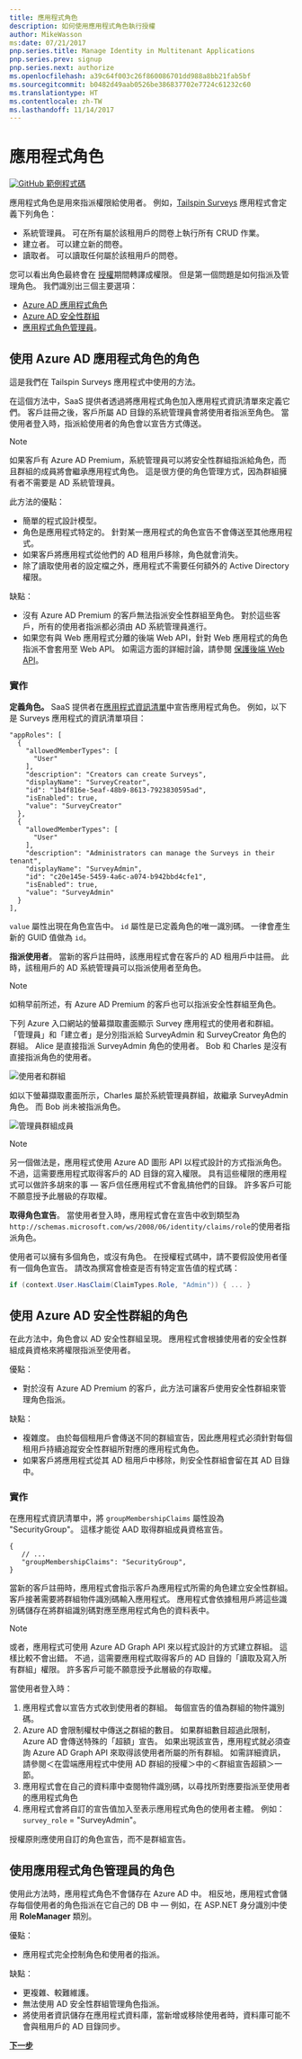 ```yaml
---
title: 應用程式角色
description: 如何使用應用程式角色執行授權
author: MikeWasson
ms:date: 07/21/2017
pnp.series.title: Manage Identity in Multitenant Applications
pnp.series.prev: signup
pnp.series.next: authorize
ms.openlocfilehash: a39c64f003c26f860086701dd988a8bb21fab5bf
ms.sourcegitcommit: b0482d49aab0526be386837702e7724c61232c60
ms.translationtype: HT
ms.contentlocale: zh-TW
ms.lasthandoff: 11/14/2017
---
```

# <a name="application-roles"></a>應用程式角色

[![GitHub](../_images/github.png) 範例程式碼][sample application]

應用程式角色是用來指派權限給使用者。 例如，[Tailspin Surveys][Tailspin] 應用程式會定義下列角色：

* 系統管理員。 可在所有屬於該租用戶的問卷上執行所有 CRUD 作業。
* 建立者。 可以建立新的問卷。
* 讀取者。 可以讀取任何屬於該租用戶的問卷。

您可以看出角色最終會在 [授權]期間轉譯成權限。 但是第一個問題是如何指派及管理角色。 我們識別出三個主要選項：

* [Azure AD 應用程式角色](#roles-using-azure-ad-app-roles)
* [Azure AD 安全性群組](#roles-using-azure-ad-security-groups)
* [應用程式角色管理員](#roles-using-an-application-role-manager)。

## <a name="roles-using-azure-ad-app-roles"></a>使用 Azure AD 應用程式角色的角色
這是我們在 Tailspin Surveys 應用程式中使用的方法。

在這個方法中，SaaS 提供者透過將應用程式角色加入應用程式資訊清單來定義它們。 客戶註冊之後，客戶所屬 AD 目錄的系統管理員會將使用者指派至角色。 當使用者登入時，指派給使用者的角色會以宣告方式傳送。

> [!NOTE]
> 如果客戶有 Azure AD Premium，系統管理員可以將安全性群組指派給角色，而且群組的成員將會繼承應用程式角色。 這是很方便的角色管理方式，因為群組擁有者不需要是 AD 系統管理員。
> 
> 

此方法的優點：

* 簡單的程式設計模型。
* 角色是應用程式特定的。 針對某一應用程式的角色宣告不會傳送至其他應用程式。
* 如果客戶將應用程式從他們的 AD 租用戶移除，角色就會消失。
* 除了讀取使用者的設定檔之外，應用程式不需要任何額外的 Active Directory 權限。

缺點：

* 沒有 Azure AD Premium 的客戶無法指派安全性群組至角色。 對於這些客戶，所有的使用者指派都必須由 AD 系統管理員進行。
* 如果您有與 Web 應用程式分離的後端 Web API，針對 Web 應用程式的角色指派不會套用至 Web API。 如需這方面的詳細討論，請參閱 [保護後端 Web API]。

### <a name="implementation"></a>實作
**定義角色。** SaaS 提供者在[應用程式資訊清單]中宣告應用程式角色。 例如，以下是 Surveys 應用程式的資訊清單項目：

```
"appRoles": [
  {
    "allowedMemberTypes": [
      "User"
    ],
    "description": "Creators can create Surveys",
    "displayName": "SurveyCreator",
    "id": "1b4f816e-5eaf-48b9-8613-7923830595ad",
    "isEnabled": true,
    "value": "SurveyCreator"
  },
  {
    "allowedMemberTypes": [
      "User"
    ],
    "description": "Administrators can manage the Surveys in their tenant",
    "displayName": "SurveyAdmin",
    "id": "c20e145e-5459-4a6c-a074-b942bbd4cfe1",
    "isEnabled": true,
    "value": "SurveyAdmin"
  }
],
```

`value` 屬性出現在角色宣告中。 `id` 屬性是已定義角色的唯一識別碼。 一律會產生新的 GUID 值做為 `id`。

**指派使用者**。 當新的客戶註冊時，該應用程式會在客戶的 AD 租用戶中註冊。 此時，該租用戶的 AD 系統管理員可以指派使用者至角色。

> [!NOTE]
> 如稍早前所述，有 Azure AD Premium 的客戶也可以指派安全性群組至角色。
> 
> 

下列 Azure 入口網站的螢幕擷取畫面顯示 Survey 應用程式的使用者和群組。 「管理員」和「建立者」是分別指派給 SurveyAdmin 和 SurveyCreator 角色的群組。 Alice 是直接指派 SurveyAdmin 角色的使用者。 Bob 和 Charles 是沒有直接指派角色的使用者。

![使用者和群組](./images/running-the-app/users-and-groups.png)

如以下螢幕擷取畫面所示，Charles 屬於系統管理員群組，故繼承 SurveyAdmin 角色。 而 Bob 尚未被指派角色。

![管理員群組成員](./images/running-the-app/admin-members.png)


> [!NOTE]
> 另一個做法是，應用程式使用 Azure AD 圖形 API 以程式設計的方式指派角色。 不過，這需要應用程式取得客戶的 AD 目錄的寫入權限。 具有這些權限的應用程式可以做許多胡來的事 &mdash; 客戶信任應用程式不會亂搞他們的目錄。 許多客戶可能不願意授予此層級的存取權。
> 

**取得角色宣告**。 當使用者登入時，應用程式會在宣告中收到類型為 `http://schemas.microsoft.com/ws/2008/06/identity/claims/role`的使用者指派角色。  

使用者可以擁有多個角色，或沒有角色。 在授權程式碼中，請不要假設使用者僅有一個角色宣告。 請改為撰寫會檢查是否有特定宣告值的程式碼：

```csharp
if (context.User.HasClaim(ClaimTypes.Role, "Admin")) { ... }
```

## <a name="roles-using-azure-ad-security-groups"></a>使用 Azure AD 安全性群組的角色
在此方法中，角色會以 AD 安全性群組呈現。 應用程式會根據使用者的安全性群組成員資格來將權限指派至使用者。

優點：

* 對於沒有 Azure AD Premium 的客戶，此方法可讓客戶使用安全性群組來管理角色指派。

缺點：

* 複雜度。 由於每個租用戶會傳送不同的群組宣告，因此應用程式必須針對每個租用戶持續追蹤安全性群組所對應的應用程式角色。
* 如果客戶將應用程式從其 AD 租用戶中移除，則安全性群組會留在其 AD 目錄中。

### <a name="implementation"></a>實作
在應用程式資訊清單中，將 `groupMembershipClaims` 屬性設為 "SecurityGroup"。 這樣才能從 AAD 取得群組成員資格宣告。

```
{
   // ...
   "groupMembershipClaims": "SecurityGroup",
}
```

當新的客戶註冊時，應用程式會指示客戶為應用程式所需的角色建立安全性群組。 客戶接著需要將群組物件識別碼輸入應用程式。 應用程式會依據租用戶將這些識別碼儲存在將群組識別碼對應至應用程式角色的資料表中。

> [!NOTE]
> 或者，應用程式可使用 Azure AD Graph API 來以程式設計的方式建立群組。  這樣比較不會出錯。 不過，這需要應用程式取得客戶的 AD 目錄的「讀取及寫入所有群組」權限。 許多客戶可能不願意授予此層級的存取權。
> 
> 

當使用者登入時：

1. 應用程式會以宣告方式收到使用者的群組。 每個宣告的值為群組的物件識別碼。
2. Azure AD 會限制權杖中傳送之群組的數目。 如果群組數目超過此限制，Azure AD 會傳送特殊的「超額」宣告。 如果出現該宣告，應用程式就必須查詢 Azure AD Graph API 來取得該使用者所屬的所有群組。 如需詳細資訊，請參閱＜在雲端應用程式中使用 AD 群組的授權＞中的＜群組宣告超額＞一節。
3. 應用程式會在自己的資料庫中查閱物件識別碼，以尋找所對應要指派至使用者的應用程式角色
4. 應用程式會將自訂的宣告值加入至表示應用程式角色的使用者主體。 例如： `survey_role` = "SurveyAdmin"。

授權原則應使用自訂的角色宣告，而不是群組宣告。

## <a name="roles-using-an-application-role-manager"></a>使用應用程式角色管理員的角色
使用此方法時，應用程式角色不會儲存在 Azure AD 中。 相反地，應用程式會儲存每個使用者的角色指派在它自己的 DB 中 &mdash; 例如，在 ASP.NET 身分識別中使用 **RoleManager** 類別。

優點：

* 應用程式完全控制角色和使用者的指派。

缺點：

* 更複雜、較難維護。
* 無法使用 AD 安全性群組管理角色指派。
* 將使用者資訊儲存在應用程式資料庫，當新增或移除使用者時，資料庫可能不會與租用戶的 AD 目錄同步。   


[**下一步**][授權]

<!-- Links -->
[Tailspin]: tailspin.md

[授權]: authorize.md
[保護後端 Web API]: web-api.md
[應用程式資訊清單]: /azure/active-directory/active-directory-application-manifest/
[sample application]: https://github.com/mspnp/multitenant-saas-guidance
